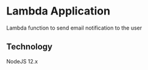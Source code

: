 # Lambda Application
Lambda function to send email notification to the user

## Technology
NodeJS 12.x